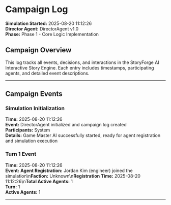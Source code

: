 # Campaign Log

**Simulation Started:** 2025-08-20 11:12:26  
**Director Agent:** DirectorAgent v1.0  
**Phase:** Phase 1 - Core Logic Implementation  

## Campaign Overview

This log tracks all events, decisions, and interactions in the StoryForge AI Interactive Story Engine.
Each entry includes timestamps, participating agents, and detailed event descriptions.

---

## Campaign Events

### Simulation Initialization
**Time:** 2025-08-20 11:12:26  
**Event:** DirectorAgent initialized and campaign log created  
**Participants:** System  
**Details:** Game Master AI successfully started, ready for agent registration and simulation execution


### Turn 1 Event
**Time:** 2025-08-20 11:12:26  
**Event:** **Agent Registration:** Jordan Kim (engineer) joined the simulation\n**Faction:** Unknown\n**Registration Time:** 2025-08-20 11:12:26\n**Total Active Agents:** 1  
**Turn:** 1  
**Active Agents:** 1  

---
